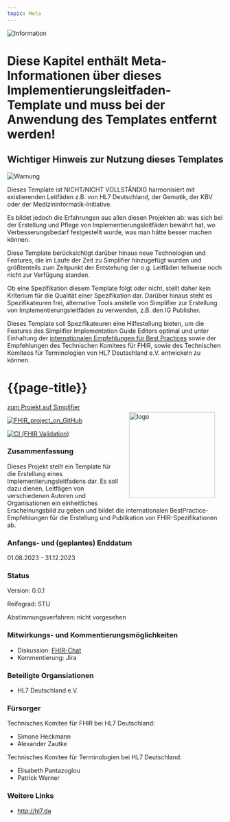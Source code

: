 ```yaml
---
topic: Meta
---
```

![Information](https://wiki.hl7.de/images/thumb/Under_construction_icon-blue.svg/100px-Under_construction_icon-blue.svg.png)


# Diese Kapitel enthält Meta-Informationen über dieses Implementierungsleitfaden-Template und muss bei der Anwendung des Templates entfernt werden!

## Wichtiger Hinweis zur Nutzung dieses Templates
![Warnung](https://wiki.hl7.de/images/thumb/Attention_icon.svg/100px-Attention_icon.svg.png)

Dieses Template ist NICHT/NICHT VOLLSTÄNDIG harmonisiert mit existierenden Leitfäden z.B. von HL7 Deutschland, der Gematik, der KBV oder der Medizininformatik-Initiative.

Es bildet jedoch die Erfahrungen aus allen diesen Projekten ab: was sich bei der Erstellung und Pflege von Implementierungsleitfäden bewährt hat, wo Verbesserungsbedarf festgestellt wurde, was man hätte besser machen können. 

Diese Template berücksichtigt darüber hinaus neue Technologien und Features, die im Laufe der Zeit zu Simplifier hinzugefügt wurden und größtenteils zum Zeitpunkt der Entstehung der o.g. Leitfäden teilweise noch nicht zur Verfügung standen.

Ob eine Spezifikation diesem Template folgt oder nicht, stellt daher kein Kriterium für die Qualität einer Spezifikation dar. Darüber hinaus steht es Spezifikateuren frei, alternative Tools anstelle von Simplifier zur Erstellung von Implementierungsleitfäden zu verwenden, z.B. den IG Publisher.

Dieses Template soll Spezifikateuren eine Hilfestellung bieten, um die Features des Simplifier Implementation Guide Editors optimal und unter Einhaltung der [internationalen Empfehlungen für Best Practices](https://build.fhir.org/ig/FHIR/ig-guidance/best-practice.html#ig-best-practices) sowie der Empfehlungen des Technischen Komitees für FHIR, sowie des Technischen Komitees für Terminologien von HL7 Deutschland e.V. entwickeln zu können.

# {{page-title}} 

<img src="https://hl7.de/wp-content/uploads/Logo_HL7_DE.svg" alt="logo" width="200" align="right" style="margin:20px 20px"/>

<a href="https://simplifier.net/best-practice" class="btn btn-primary">zum Projekt auf Simplifier</a>

[![FHIR_project_on_GitHub](https://img.shields.io/badge/FHIR_project_on_GitHub.com-Best--Practice-green)](https://github.com/hl7germany/basisprofil-de-r4)

[![CI (FHIR Validation)](https://github.com/hl7germany/basisprofil-de-r4/actions/workflows/main.yml/badge.svg)](https://github.com/hl7germany/basisprofil-de-r4/actions/workflows/main.yml)


### Zusammenfassung
<!-- Kurzbeschreibung des Projektes -->
Dieses Projekt stellt ein Template für die Erstellung eines Implementierungsleitfadens dar. Es soll dazu dienen, Leitfägen von verschiedenen Autoren und Organisationen ein einheitliches Erscheinungsbild zu geben und bildet die internationalen BestPractice-Empfehlungen für die Erstellung und Publikation von FHIR-Spezifikationen ab.

### Anfangs- und (geplantes) Enddatum
01.08.2023 - 31.12.2023

### Status

Version: 0.0.1<!--semVer-Version, z.B.: 1.0.1 oder 3.1.4-->

Reifegrad: STU <!-- Draft, STU (Standard for Trial Use) oder Normativ--> 

Abstimmungsverfahren: nicht vorgesehen <!-- geplant | laufend | abgeschlossen -->

### Mitwirkungs- und Kommentierungsmöglichkeiten
<!--- z.B. Jira-Links oder GitHub IssueTracker für Kommentare und Change-Requests, alternative Kommentierungsplattformen, 
eMail-Verteiler für Interessenten, GoogleGroups, Chats, Foren o.ä.  --->
* Diskussion: [FHIR-Chat](https://chat.fhir.org/#narrow/stream/179183-german-.28d-a-ch.29)
* Kommentierung: Jira

### Beteiligte Organsiationen
* HL7 Deutschland e.V.


### Fürsorger
<!-- Namen und Kontaktdaten der verantwortlichen Personen /Ansprechpartner-->

Technisches Komitee für FHIR bei HL7 Deutschland:
* Simone Heckmann
* Alexander Zautke

Technisches Komitee für Terminologien bei HL7 Deutschland:
* Elisabeth Pantazoglou
* Patrick Werner


### Weitere Links
<!-- z. B. Beschreibungen des UseCases, Datenmodell, ges. Vorgaben, fachliche Anforderungen, relevante Spezifikationen-->
* http://hl7.de












